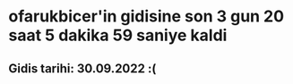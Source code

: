 # ofarukbicer'in gidisine son 3 gun 20 saat 5 dakika 59 saniye kaldi

## Gidis tarihi: 30.09.2022 :(